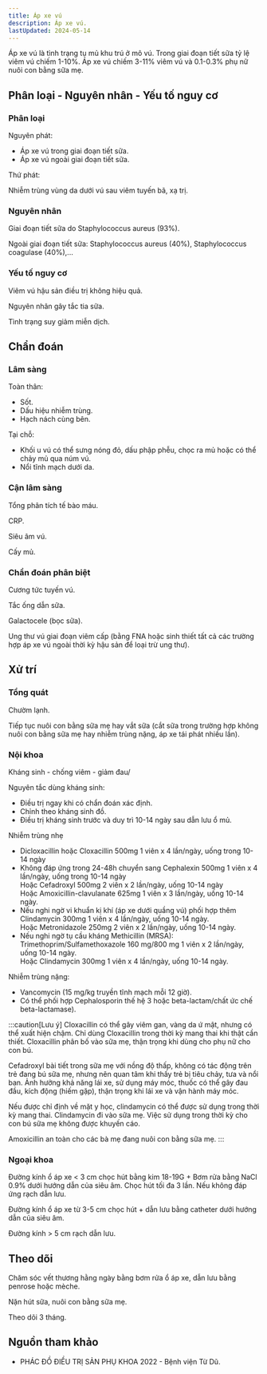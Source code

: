 ```yaml
---
title: Áp xe vú
description: Áp xe vú.
lastUpdated: 2024-05-14
---
```


Áp xe vú là tình trạng tụ mủ khu trú ở mô vú. Trong giai đoạn tiết sữa tỷ lệ viêm vú chiếm 1-10%. Áp xe vú chiếm 3-11% viêm vú và 0.1-0.3% phụ nữ nuôi con bằng sữa mẹ.

## Phân loại - Nguyên nhân - Yếu tố nguy cơ

### Phân loại

Nguyên phát:

- Áp xe vú trong giai đoạn tiết sữa.
- Áp xe vú ngoài giai đoạn tiết sữa.

Thứ phát:

Nhiễm trùng vùng da dưới vú sau viêm tuyến bã, xạ trị.

### Nguyên nhân

Giai đoạn tiết sữa do Staphylococcus aureus (93%).

Ngoài giai đoạn tiết sữa: Staphylococcus aureus (40%), Staphylococcus coagulase (40%),...

### Yếu tố nguy cơ

Viêm vú hậu sản điều trị không hiệu quả.

Nguyên nhân gây tắc tia sữa.

Tình trạng suy giảm miễn dịch.

## Chẩn đoán

### Lâm sàng

Toàn thân:

- Sốt.
- Dấu hiệu nhiễm trùng.
- Hạch nách cùng bên.

Tại chỗ:

- Khối u vú có thể sưng nóng đỏ, dấu phập phễu, chọc ra mủ hoặc có thể chảy mủ qua núm vú.
- Nổi tĩnh mạch dưới da.

### Cận lâm sàng

Tổng phân tích tế bào máu.

CRP.

Siêu âm vú.

Cấy mủ.

### Chẩn đoán phân biệt

Cương tức tuyến vú.

Tắc ống dẫn sữa.

Galactocele (bọc sữa).

Ung thư vú giai đoạn viêm cấp (bằng FNA hoặc sinh thiết tất cả các trường hợp áp xe vú ngoài thời kỳ hậu sản để loại trừ ung thư).

## Xử trí

### Tổng quát

Chườm lạnh.

Tiếp tục nuôi con bằng sữa mẹ hay vắt sữa (cắt sữa trong trường hợp không nuôi con bằng sữa mẹ hay nhiễm trùng nặng, áp xe tái phát nhiều lần).

### Nội khoa

Kháng sinh - chống viêm - giảm đau/

Nguyên tắc dùng kháng sinh:

- Điều trị ngay khi có chẩn đoán xác định.
- Chỉnh theo kháng sinh đồ.
- Điều trị kháng sinh trước và duy trì 10-14 ngày sau dẫn lưu ổ mủ.

Nhiễm trùng nhẹ

- Dicloxacillin hoặc Cloxacillin 500mg 1 viên x 4 lần/ngày, uống trong 10-14 ngày
- Không đáp ứng trong 24-48h chuyển sang Cephalexin 500mg 1 viên x 4 lần/ngày, uống trong 10-14 ngày
  <br>Hoặc Cefadroxyl 500mg 2 viên x 2 lần/ngày, uống 10-14 ngày
  <br>Hoặc Amoxicillin-clavulanate 625mg 1 viên x 3 lần/ngày, uống 10-14 ngày.
- Nếu nghi ngờ vi khuẩn kị khí (áp xe dưới quầng vú) phối hợp thêm Clindamycin 300mg 1 viên x 4 lần/ngày, uống 10-14 ngày.
  <br>Hoặc Metronidazole 250mg 2 viên x 2 lần/ngày, uống 10-14 ngày.
- Nếu nghi ngờ tụ cầu kháng Methicillin (MRSA): Trimethoprim/Sulfamethoxazole 160 mg/800 mg 1 viên x 2 lần/ngày, uống 10-14 ngày.
  <br> Hoặc Clindamycin 300mg 1 viên x 4 lần/ngày, uống 10-14 ngày.

Nhiễm trùng nặng:

- Vancomycin (15 mg/kg truyền tĩnh mạch mỗi 12 giờ).
- Có thể phối hợp Cephalosporin thế hệ 3 hoặc beta-lactam/chất ức chế beta-lactamase).

:::caution[Lưu ý]
Cloxacillin có thể gây viêm gan, vàng da ứ mật, nhưng có thể xuất hiện chậm. Chỉ dùng Cloxacillin trong thời kỳ mang thai khi thật cần thiết. Cloxacillin phân bố vào sữa mẹ, thận trọng khi dùng cho phụ nữ cho con bú.

Cefadroxyl bài tiết trong sữa mẹ với nồng độ thấp, không có tác động trên trẻ đang bú sữa mẹ, nhưng nên quan tâm khi thấy trẻ bị tiêu chảy, tưa và nổi ban. Ảnh hưởng khả năng lái xe, sử dụng máy móc, thuốc có thể gây đau đầu, kích động (hiếm gặp), thận trọng khi lái xe và vận hành máy móc.

Nếu được chỉ định về mặt y học, clindamycin có thể được sử dụng trong thời kỳ mang thai. Clindamycin đi vào sữa mẹ. Việc sử dụng trong thời kỳ cho con bú sữa mẹ không được khuyến cáo.

Amoxicillin an toàn cho các bà mẹ đang nuôi con bằng sữa mẹ.
:::

### Ngoại khoa

Đường kính ổ áp xe < 3 cm chọc hút bằng kim 18-19G + Bơm rửa bằng NaCl 0.9% dưới hướng dẫn của siêu âm. Chọc hút tối đa 3 lần. Nếu không đáp ứng rạch dẫn lưu.

Đường kính ổ áp xe từ 3-5 cm chọc hút + dẫn lưu bằng catheter dưới hướng dẫn của siêu âm.

Đường kính > 5 cm rạch dẫn lưu.

## Theo dõi

Chăm sóc vết thương hằng ngày bằng bơm rửa ổ áp xe, dẫn lưu bằng penrose hoặc mèche.

Nặn hút sữa, nuôi con bằng sữa mẹ.

Theo dõi 3 tháng.

## Nguồn tham khảo

- PHÁC ĐỒ ĐIỀU TRỊ SẢN PHỤ KHOA 2022 - Bệnh viện Từ Dũ.
